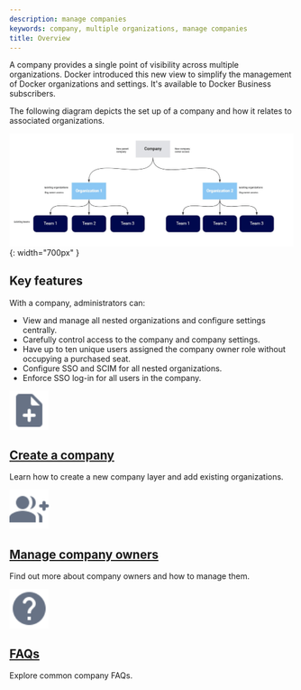 ```yaml
---
description: manage companies
keywords: company, multiple organizations, manage companies
title: Overview
---
```


A company provides a single point of visibility across multiple organizations. Docker introduced this new view to simplify the management of Docker organizations and settings. It's available to Docker Business subscribers. 

The following diagram depicts the set up of a company and how it relates to associated organizations. 

![company-process](images/company-process-diagram.png){: width="700px" }

## Key features

With a company, administrators can:

- View and manage all nested organizations and configure settings centrally. 
- Carefully control access to the company and company settings. 
- Have up to ten unique users assigned the company owner role without occupying a purchased seat.
- Configure SSO and SCIM for all nested organizations.
- Enforce SSO log-in for all users in the company.

<div class="component-container">
<!--start row-->
    <div class="row">
     <div class="col-xs-12 col-sm-12 col-md-12 col-lg-4 block">
        <div class="component">
            <div class="component-icon">
                 <a href="/docker-hub/new-company/"><img src="/assets/images/note-add.svg" alt="new company" width="70" height="70"></a>
            </div>
                <h2 id="new company"><a href="/docker-hub/new-company/">Create a company</a></h2>
                <p>Learn how to create a new company layer and add existing organizations.</p>
        </div>
     </div>
     <div class="col-xs-12 col-sm-12 col-md-12 col-lg-4 block">
        <div class="component">
          <div class="component-icon">
                 <a href="/docker-hub/company-owner/"><img src="/assets/images/sso.svg" alt="Company owner" width="70" height="70"></a>
          </div>
                <h2 id="Company owner"><a href="/docker-hub/company-owner/">Manage company owners</a></h2>
                <p>Find out more about company owners and how to manage them.</p>
        </div>
      </div>
      <div class="col-xs-12 col-sm-12 col-md-12 col-lg-4 block">
        <div class="component">
            <div class="component-icon">
                <a href="/docker-hub/company-faqs/"><img src="/assets/images/help.svg" alt="company faqs" width="70" height="70"></a>
            </div>
                <h2 id="company faqs"><a href="/docker-hub/company-faqs/">FAQs</a></h2>
                <p>Explore common company FAQs.</p>
        </div>
     </div>
    </div>
</div>

